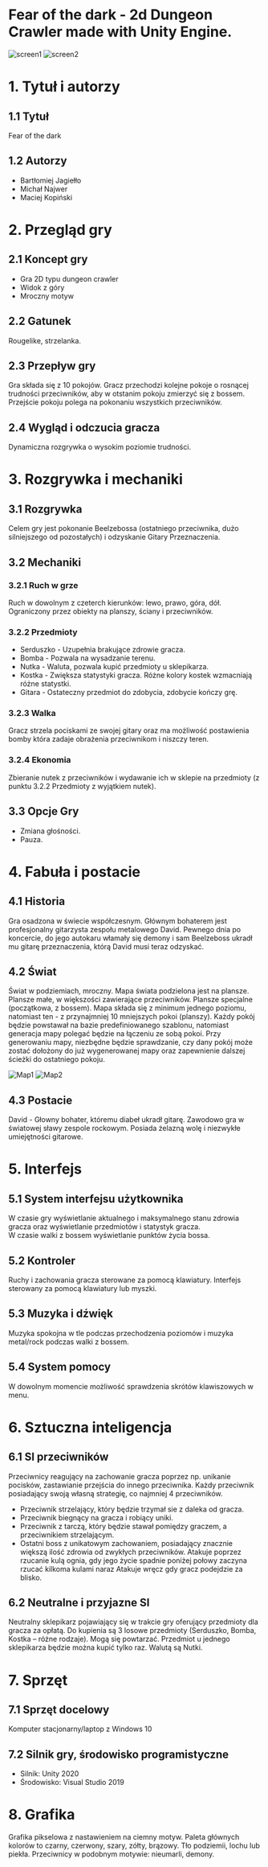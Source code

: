 # Fear of the dark - 2d Dungeon Crawler made with Unity Engine.
![screen1](./screen1.png)
![screen2](./screen2.png)
&nbsp;
&nbsp;

# 1. Tytuł i autorzy
## 1.1 Tytuł
  Fear of the dark
  
## 1.2 Autorzy
   - Bartłomiej Jagiełło
   - Michał Najwer
   - Maciej Kopiński

# 2. Przegląd gry
## 2.1 Koncept gry
  - Gra 2D typu dungeon crawler
  - Widok z góry
  - Mroczny motyw

## 2.2 Gatunek
  Rougelike, strzelanka.
  
## 2.3 Przepływ gry
  Gra składa się z 10 pokojów. Gracz przechodzi kolejne pokoje o rosnącej trudności przeciwników, aby w otstanim pokoju zmierzyć się z bossem. Przejście pokoju polega na pokonaniu wszystkich przeciwników.

## 2.4 Wygląd i odczucia gracza
  Dynamiczna rozgrywka o wysokim poziomie trudności.

# 3. Rozgrywka i mechaniki
## 3.1 Rozgrywka
  Celem gry jest pokonanie Beelzebossa (ostatniego przeciwnika, dużo silniejszego od pozostałych) i odzyskanie Gitary Przeznaczenia.

## 3.2 Mechaniki
### 3.2.1 Ruch w grze
  Ruch w dowolnym z czeterch kierunków: lewo, prawo, góra, dół. Ograniczony przez obiekty na planszy, ściany i przeciwników.
  
### 3.2.2 Przedmioty
  - Serduszko - Uzupełnia brakujące zdrowie gracza.
  - Bomba - Pozwala na wysadzanie terenu.
  - Nutka - Waluta, pozwala kupić przedmioty u sklepikarza.
  - Kostka - Zwiększa statystyki gracza. Różne kolory kostek wzmacniają różne statystki.
  - Gitara - Ostateczny przedmiot do zdobycia, zdobycie kończy grę.

### 3.2.3 Walka
  Gracz strzela pociskami ze swojej gitary oraz ma możliwość postawienia bomby która zadaje obrażenia przeciwnikom i niszczy teren.

### 3.2.4 Ekonomia
  Zbieranie nutek z przeciwników i wydawanie ich w sklepie na przedmioty (z punktu 3.2.2
Przedmioty z wyjątkiem nutek).


## 3.3 Opcje Gry
  - Zmiana głośności.
  - Pauza.
  
# 4. Fabuła i postacie
## 4.1 Historia
  Gra osadzona w świecie współczesnym. Głównym bohaterem jest profesjonalny gitarzysta zespołu metalowego David. Pewnego dnia po koncercie, do jego autokaru włamały się demony i sam Beelzeboss ukradł mu gitarę przeznaczenia, którą David musi teraz odzyskać.

## 4.2 Świat
  Świat w podziemiach, mroczny. Mapa świata podzielona jest na plansze.
  Plansze małe, w większości zawierające przeciwników. Plansze specjalne (początkowa, z bossem).
  Mapa składa się z minimum jednego poziomu, natomiast ten - z przynajmniej 10 mniejszych pokoi (planszy). Każdy pokój będzie powstawał na bazie predefiniowanego szablonu, natomiast generacja mapy polegać będzie na łączeniu ze sobą pokoi. Przy generowaniu mapy, niezbędne będzie sprawdzanie, czy dany pokój może zostać dołożony do już wygenerowanej mapy oraz zapewnienie dalszej ścieżki do ostatniego pokoju.
  
  ![Map1](./screenshots/map1.png) ![Map2](./screenshots/map2.png)
  
## 4.3 Postacie
  David - Głowny bohater, któremu diabeł ukradł gitarę. Zawodowo gra w światowej sławy zespole rockowym. Posiada żelazną wolę i niezwykłe umiejętności gitarowe.

# 5. Interfejs
## 5.1 System interfejsu użytkownika
  W czasie gry wyświetlanie aktualnego i maksymalnego stanu zdrowia gracza oraz wyświetlanie przedmiotów i statystyk gracza. <br />
  W czasie walki z bossem wyświetlanie punktów życia bossa.

## 5.2 Kontroler
  Ruchy i zachowania gracza sterowane za pomocą klawiatury. Interfejs sterowany za pomocą klawiatury lub myszki.
  
## 5.3 Muzyka i dźwięk
  Muzyka spokojna w tle podczas przechodzenia poziomów i muzyka metal/rock podczas walki z bossem.

## 5.4 System pomocy
  W dowolnym momencie możliwość sprawdzenia skrótów klawiszowych w menu.

# 6. Sztuczna inteligencja
## 6.1 SI przeciwników
  Przeciwnicy reagujący na zachowanie gracza poprzez np. unikanie pocisków, zastawianie przejścia do innego przeciwnika.
Każdy przeciwnik posiadający swoją własną strategię, co najmniej 4 przeciwników.
 - Przeciwnik strzelający, który będzie trzymał sie z daleka od gracza.
 - Przeciwnik biegnący na gracza i robiący uniki.
 - Przeciwnik z tarczą, który będzie stawał pomiędzy graczem, a przeciwnikiem strzelającym.
 - Ostatni boss z unikatowym zachowaniem, posiadający znacznie większą ilość zdrowia od
zwykłych przeciwników. Atakuje poprzez rzucanie kulą ognia, gdy jego życie spadnie
poniżej połowy zaczyna rzucać kilkoma kulami naraz Atakuje wręcz gdy gracz podejdzie za
blisko.

## 6.2 Neutralne i przyjazne SI
  Neutralny sklepikarz pojawiający się w trakcie gry oferujący przedmioty dla gracza za
opłatą. Do kupienia są 3 losowe przedmioty (Serduszko, Bomba, Kostka – różne rodzaje).
Mogą się powtarzać. Przedmiot u jednego sklepikarza będzie można kupić tylko raz. Walutą
są Nutki.


# 7. Sprzęt
## 7.1 Sprzęt docelowy
  Komputer stacjonarny/laptop z Windows 10

## 7.2 Silnik gry, środowisko programistyczne
  - Silnik: Unity 2020  
  - Środowisko: Visual Studio 2019

# 8. Grafika
  Grafika pikselowa z nastawieniem na ciemny motyw. Paleta głównych kolorów to czarny, czerwony, szary, zółty, brązowy.
Tło podziemii, lochu lub piekła. Przeciwnicy w podobnym motywie: nieumarli, demony. <br />

